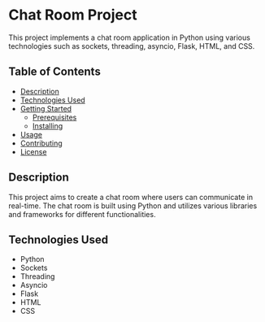 # Chat Room Project

This project implements a chat room application in Python using various technologies such as sockets, threading, asyncio, Flask, HTML, and CSS.

## Table of Contents

- [Description](#description)
- [Technologies Used](#technologies-used)
- [Getting Started](#getting-started)
  - [Prerequisites](#prerequisites)
  - [Installing](#installing)
- [Usage](#usage)
- [Contributing](#contributing)
- [License](#license)

## Description

This project aims to create a chat room where users can communicate in real-time. The chat room is built using Python and utilizes various libraries and frameworks for different functionalities.

## Technologies Used

- Python
- Sockets
- Threading
- Asyncio
- Flask
- HTML
- CSS
